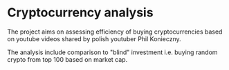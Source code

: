 # Cryptocurrency analysis
<p>
    The project aims on assessing efficiency of buying cryptocurrencies based on
    youtube videos shared by polish youtuber Phil Konieczny.
</p>
<p>
    The analysis include comparison to "blind" investment i.e.
     buying random crypto from top 100 based on market cap.
</p>